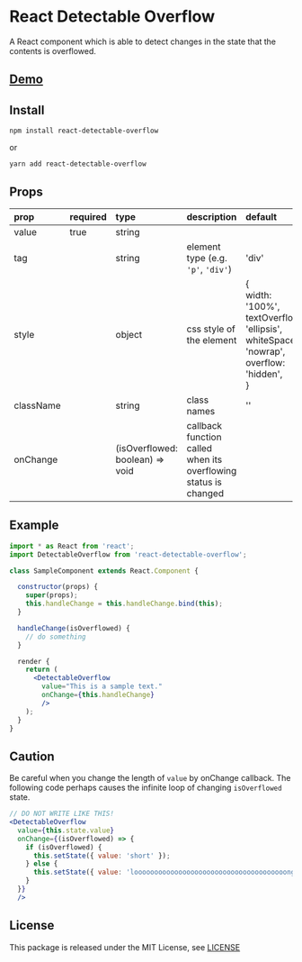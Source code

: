 # React Detectable Overflow

A React component which is able to detect changes in the state that the contents is overflowed.

## [Demo](https://h-kanazawa.github.io/react-detectable-overflow/index.html)

## Install

```
npm install react-detectable-overflow
```
or
```
yarn add react-detectable-overflow
```

## Props

|prop|required|type|description|default|
|:--|:--|:--|:--|:--|
|value|true|string|||
|tag||string|element type (e.g. `'p'`, `'div'`)|'div'|
|style||object|css style of the element|{<br>width: '100%',<br>textOverflow: 'ellipsis',<br>whiteSpace: 'nowrap',<br>overflow: 'hidden',<br>}|
|className||string|class names|''|
|onChange||(isOverflowed: boolean) => void|callback function called when its overflowing status is changed|

## Example

```jsx
import * as React from 'react';
import DetectableOverflow from 'react-detectable-overflow';

class SampleComponent extends React.Component {

  constructor(props) {
    super(props);
    this.handleChange = this.handleChange.bind(this);
  }

  handleChange(isOverflowed) {
    // do something
  }

  render {
    return (
      <DetectableOverflow
        value="This is a sample text."
        onChange={this.handleChange}
        />
    );
  }
}
```

## Caution

Be careful when you change the length of `value` by onChange callback. The following code perhaps causes the infinite loop of changing `isOverflowed` state.

```jsx
// DO NOT WRITE LIKE THIS!
<DetectableOverflow
  value={this.state.value}
  onChange={(isOverflowed) => {
    if (isOverflowed) {
      this.setState({ value: 'short' });
    } else {
      this.setState({ value: 'loooooooooooooooooooooooooooooooooooooong' });
    }
  }}
  />
```

## License

This package is released under the MIT License, see [LICENSE](./LICENSE)
